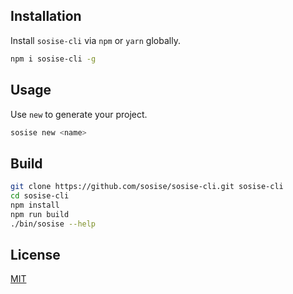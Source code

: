 ## Installation
Install `sosise-cli` via `npm` or `yarn` globally.

```sh
npm i sosise-cli -g
```

## Usage
Use `new` to generate your project.

```sh
sosise new <name>
```

## Build
```sh
git clone https://github.com/sosise/sosise-cli.git sosise-cli
cd sosise-cli
npm install
npm run build
./bin/sosise --help
```

## License
[MIT](LICENSE)
